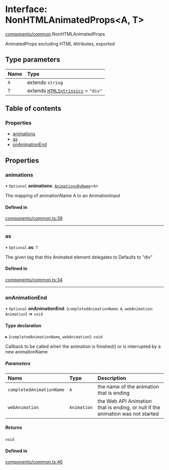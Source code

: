 # Interface: NonHTMLAnimatedProps<A, T\>

[components/common](../wiki/components.common).NonHTMLAnimatedProps

AnimatedProps excluding HTML Attributes, exported

## Type parameters

| Name | Type |
| :------ | :------ |
| `A` | extends `string` |
| `T` | extends [`HTMLIntrinsics`](../wiki/components.common#htmlintrinsics) = ``"div"`` |

## Table of contents

### Properties

- [animations](../wiki/components.common.NonHTMLAnimatedProps#animations)
- [as](../wiki/components.common.NonHTMLAnimatedProps#as)
- [onAnimationEnd](../wiki/components.common.NonHTMLAnimatedProps#onanimationend)

## Properties

### animations

• `Optional` **animations**: [`AnimationsByName`](../wiki/AnimationInput#animationsbyname)<`A`\>

The mapping of animationName A to an AnimationInput

#### Defined in

[components/common.ts:39](https://github.com/tristanjohnson849/react-controlled-animations/blob/e2bcfd7/src/components/common.ts#L39)

___

### as

• `Optional` **as**: `T`

The given tag that this Animated element delegates to
Defaults to "div"

#### Defined in

[components/common.ts:34](https://github.com/tristanjohnson849/react-controlled-animations/blob/e2bcfd7/src/components/common.ts#L34)

___

### onAnimationEnd

• `Optional` **onAnimationEnd**: (`completedAnimationName`: `A`, `webAnimation`: `Animation`) => `void`

#### Type declaration

▸ (`completedAnimationName`, `webAnimation`): `void`

Callback to be called when the animation is finished() or is interrupted by a new animationName

##### Parameters

| Name | Type | Description |
| :------ | :------ | :------ |
| `completedAnimationName` | `A` | the name of the animation that is ending |
| `webAnimation` | `Animation` | the Web API Animation that is ending, or null if the animation was not started |

##### Returns

`void`

#### Defined in

[components/common.ts:46](https://github.com/tristanjohnson849/react-controlled-animations/blob/e2bcfd7/src/components/common.ts#L46)
